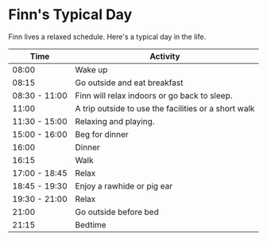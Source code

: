 # Finn's Typical Day

Finn lives a relaxed schedule. Here's a typical day in the life.

Time | Activity
----- | -----
08:00 | Wake up
08:15 | Go outside and eat breakfast
08:30 - 11:00 | Finn will relax indoors or go back to sleep.
11:00 | A trip outside to use the facilities or a short walk
11:30 - 15:00 | Relaxing and playing.
15:00 - 16:00 | Beg for dinner
16:00 | Dinner
16:15 | Walk
17:00 - 18:45 | Relax
18:45 - 19:30 | Enjoy a rawhide or pig ear
19:30 - 21:00 | Relax
21:00 | Go outside before bed
21:15 | Bedtime
